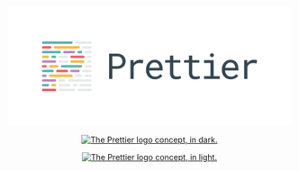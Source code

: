 
<p align="center">
  <a href="https://github.com/prettier/prettier">
    <img 
      alt="The Prettier logo concept."
      src="./images/prettier-banner.svg"
    />
  </a>
</p>

<p align="center">
  <a href="https://github.com/prettier/prettier">
    <img 
      alt="The Prettier logo concept, in dark."
      src="./images/prettier-banner-dark.png"
    />
  </a>
</p>

<p align="center">
  <a href="https://github.com/prettier/prettier">
    <img 
      alt="The Prettier logo concept, in light."
      src="./images/prettier-banner-light.png"
    />
  </a>
</p>
